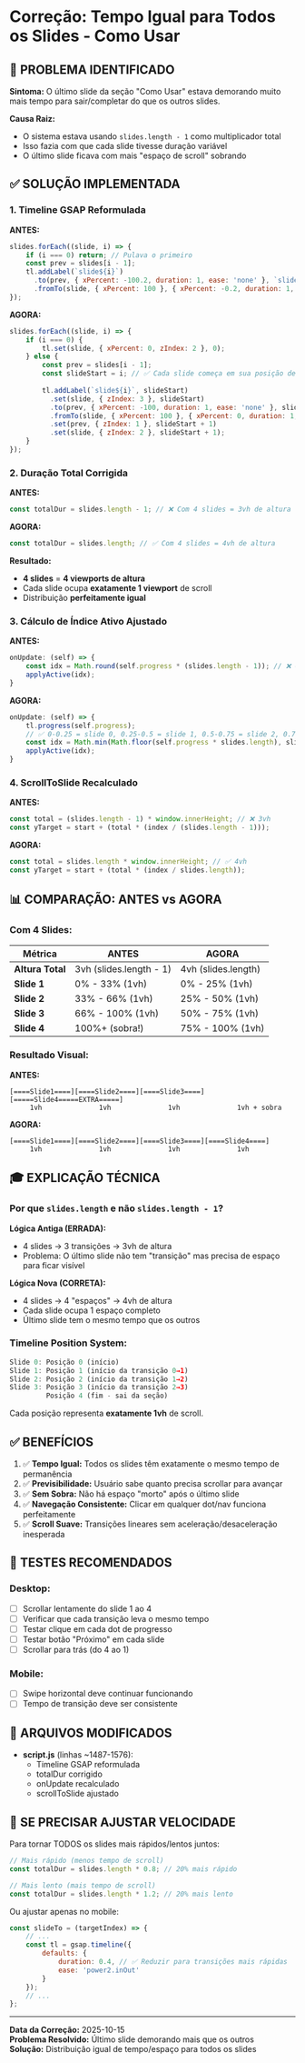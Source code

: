 # Correção: Tempo Igual para Todos os Slides - Como Usar

## 🎯 PROBLEMA IDENTIFICADO

**Sintoma:** O último slide da seção "Como Usar" estava demorando muito mais tempo para sair/completar do que os outros slides.

**Causa Raiz:**
- O sistema estava usando `slides.length - 1` como multiplicador total
- Isso fazia com que cada slide tivesse duração variável
- O último slide ficava com mais "espaço de scroll" sobrando

## ✅ SOLUÇÃO IMPLEMENTADA

### 1. **Timeline GSAP Reformulada**

**ANTES:**
```javascript
slides.forEach((slide, i) => {
    if (i === 0) return; // Pulava o primeiro
    const prev = slides[i - 1];
    tl.addLabel(`slide${i}`)
      .to(prev, { xPercent: -100.2, duration: 1, ease: 'none' }, `slide${i}`)
      .fromTo(slide, { xPercent: 100 }, { xPercent: -0.2, duration: 1, ease: 'none' }, `slide${i}`)
});
```

**AGORA:**
```javascript
slides.forEach((slide, i) => {
    if (i === 0) {
        tl.set(slide, { xPercent: 0, zIndex: 2 }, 0);
    } else {
        const prev = slides[i - 1];
        const slideStart = i; // ✅ Cada slide começa em sua posição de índice
        
        tl.addLabel(`slide${i}`, slideStart)
          .set(slide, { zIndex: 3 }, slideStart)
          .to(prev, { xPercent: -100, duration: 1, ease: 'none' }, slideStart)
          .fromTo(slide, { xPercent: 100 }, { xPercent: 0, duration: 1, ease: 'none' }, slideStart)
          .set(prev, { zIndex: 1 }, slideStart + 1)
          .set(slide, { zIndex: 2 }, slideStart + 1);
    }
});
```

### 2. **Duração Total Corrigida**

**ANTES:**
```javascript
const totalDur = slides.length - 1; // ❌ Com 4 slides = 3vh de altura
```

**AGORA:**
```javascript
const totalDur = slides.length; // ✅ Com 4 slides = 4vh de altura
```

**Resultado:**
- **4 slides** = **4 viewports de altura**
- Cada slide ocupa **exatamente 1 viewport** de scroll
- Distribuição **perfeitamente igual**

### 3. **Cálculo de Índice Ativo Ajustado**

**ANTES:**
```javascript
onUpdate: (self) => {
    const idx = Math.round(self.progress * (slides.length - 1)); // ❌ 0, 0.33, 0.66, 1.0
    applyActive(idx);
}
```

**AGORA:**
```javascript
onUpdate: (self) => {
    tl.progress(self.progress);
    // ✅ 0-0.25 = slide 0, 0.25-0.5 = slide 1, 0.5-0.75 = slide 2, 0.75-1.0 = slide 3
    const idx = Math.min(Math.floor(self.progress * slides.length), slides.length - 1);
    applyActive(idx);
}
```

### 4. **ScrollToSlide Recalculado**

**ANTES:**
```javascript
const total = (slides.length - 1) * window.innerHeight; // ❌ 3vh
const yTarget = start + (total * (index / (slides.length - 1)));
```

**AGORA:**
```javascript
const total = slides.length * window.innerHeight; // ✅ 4vh
const yTarget = start + (total * (index / slides.length));
```

## 📊 COMPARAÇÃO: ANTES vs AGORA

### Com 4 Slides:

| Métrica | ANTES | AGORA |
|---------|-------|-------|
| **Altura Total** | 3vh (slides.length - 1) | 4vh (slides.length) |
| **Slide 1** | 0% - 33% (1vh) | 0% - 25% (1vh) |
| **Slide 2** | 33% - 66% (1vh) | 25% - 50% (1vh) |
| **Slide 3** | 66% - 100% (1vh) | 50% - 75% (1vh) |
| **Slide 4** | 100%+ (sobra!) | 75% - 100% (1vh) |

### Resultado Visual:

**ANTES:**
```
[====Slide1====][====Slide2====][====Slide3====][=====Slide4=====EXTRA=====]
     1vh              1vh              1vh              1vh + sobra
```

**AGORA:**
```
[====Slide1====][====Slide2====][====Slide3====][====Slide4====]
     1vh              1vh              1vh              1vh
```

## 🎓 EXPLICAÇÃO TÉCNICA

### Por que `slides.length` e não `slides.length - 1`?

**Lógica Antiga (ERRADA):**
- 4 slides → 3 transições → 3vh de altura
- Problema: O último slide não tem "transição" mas precisa de espaço para ficar visível

**Lógica Nova (CORRETA):**
- 4 slides → 4 "espaços" → 4vh de altura
- Cada slide ocupa 1 espaço completo
- Último slide tem o mesmo tempo que os outros

### Timeline Position System:

```javascript
Slide 0: Posição 0 (início)
Slide 1: Posição 1 (início da transição 0→1)
Slide 2: Posição 2 (início da transição 1→2)
Slide 3: Posição 3 (início da transição 2→3)
         Posição 4 (fim - sai da seção)
```

Cada posição representa **exatamente 1vh** de scroll.

## ✅ BENEFÍCIOS

1. ✅ **Tempo Igual:** Todos os slides têm exatamente o mesmo tempo de permanência
2. ✅ **Previsibilidade:** Usuário sabe quanto precisa scrollar para avançar
3. ✅ **Sem Sobra:** Não há espaço "morto" após o último slide
4. ✅ **Navegação Consistente:** Clicar em qualquer dot/nav funciona perfeitamente
5. ✅ **Scroll Suave:** Transições lineares sem aceleração/desaceleração inesperada

## 🧪 TESTES RECOMENDADOS

### Desktop:
- [ ] Scrollar lentamente do slide 1 ao 4
- [ ] Verificar que cada transição leva o mesmo tempo
- [ ] Testar clique em cada dot de progresso
- [ ] Testar botão "Próximo" em cada slide
- [ ] Scrollar para trás (do 4 ao 1)

### Mobile:
- [ ] Swipe horizontal deve continuar funcionando
- [ ] Tempo de transição deve ser consistente

## 📝 ARQUIVOS MODIFICADOS

- **script.js** (linhas ~1487-1576):
  - Timeline GSAP reformulada
  - totalDur corrigido
  - onUpdate recalculado
  - scrollToSlide ajustado

## 🔧 SE PRECISAR AJUSTAR VELOCIDADE

Para tornar TODOS os slides mais rápidos/lentos juntos:

```javascript
// Mais rápido (menos tempo de scroll)
const totalDur = slides.length * 0.8; // 20% mais rápido

// Mais lento (mais tempo de scroll)
const totalDur = slides.length * 1.2; // 20% mais lento
```

Ou ajustar apenas no mobile:
```javascript
const slideTo = (targetIndex) => {
    // ...
    const tl = gsap.timeline({
        defaults: { 
            duration: 0.4, // ✅ Reduzir para transições mais rápidas
            ease: 'power2.inOut' 
        }
    });
    // ...
};
```

---

**Data da Correção:** 2025-10-15  
**Problema Resolvido:** Último slide demorando mais que os outros  
**Solução:** Distribuição igual de tempo/espaço para todos os slides
